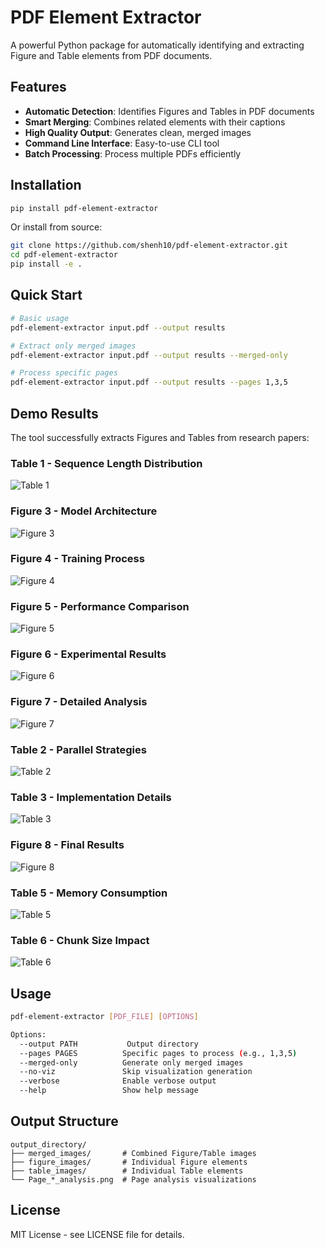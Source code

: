 # PDF Element Extractor

A powerful Python package for automatically identifying and extracting Figure and Table elements from PDF documents.

## Features

- **Automatic Detection**: Identifies Figures and Tables in PDF documents
- **Smart Merging**: Combines related elements with their captions
- **High Quality Output**: Generates clean, merged images
- **Command Line Interface**: Easy-to-use CLI tool
- **Batch Processing**: Process multiple PDFs efficiently

## Installation

```bash
pip install pdf-element-extractor
```

Or install from source:

```bash
git clone https://github.com/shenh10/pdf-element-extractor.git
cd pdf-element-extractor
pip install -e .
```

## Quick Start

```bash
# Basic usage
pdf-element-extractor input.pdf --output results

# Extract only merged images
pdf-element-extractor input.pdf --output results --merged-only

# Process specific pages
pdf-element-extractor input.pdf --output results --pages 1,3,5
```

## Demo Results

The tool successfully extracts Figures and Tables from research papers:

### Table 1 - Sequence Length Distribution
![Table 1](examples/demo_images/page_3_table_1_merged.png)

### Figure 3 - Model Architecture
![Figure 3](examples/demo_images/page_4_figure_3_merged.png)

### Figure 4 - Training Process
![Figure 4](examples/demo_images/page_5_figure_4_merged.png)

### Figure 5 - Performance Comparison
![Figure 5](examples/demo_images/page_6_figure_5_merged.png)

### Figure 6 - Experimental Results
![Figure 6](examples/demo_images/page_6_figure_6_merged.png)

### Figure 7 - Detailed Analysis
![Figure 7](examples/demo_images/page_7_figure_7_merged.png)

### Table 2 - Parallel Strategies
![Table 2](examples/demo_images/page_7_table_2_merged.png)

### Table 3 - Implementation Details
![Table 3](examples/demo_images/page_7_table_3_merged.png)

### Figure 8 - Final Results
![Figure 8](examples/demo_images/page_8_figure_8_merged.png)

### Table 5 - Memory Consumption
![Table 5](examples/demo_images/page_8_table_5_merged.png)

### Table 6 - Chunk Size Impact
![Table 6](examples/demo_images/page_8_table_6_merged.png)

## Usage

```bash
pdf-element-extractor [PDF_FILE] [OPTIONS]

Options:
  --output PATH           Output directory
  --pages PAGES          Specific pages to process (e.g., 1,3,5)
  --merged-only          Generate only merged images
  --no-viz               Skip visualization generation
  --verbose              Enable verbose output
  --help                 Show help message
```

## Output Structure

```
output_directory/
├── merged_images/       # Combined Figure/Table images
├── figure_images/       # Individual Figure elements
├── table_images/        # Individual Table elements
└── Page_*_analysis.png  # Page analysis visualizations
```

## License

MIT License - see LICENSE file for details. 